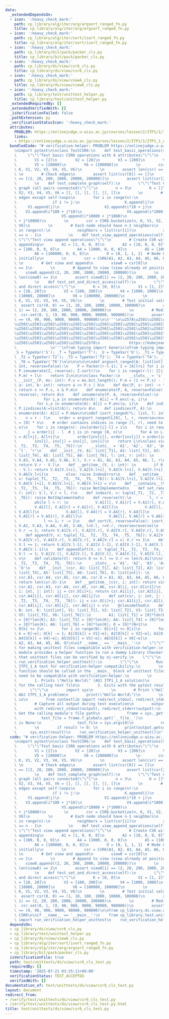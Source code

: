 ```yaml
---
data:
  _extendedDependsOn:
  - icon: ':heavy_check_mark:'
    path: cp_library/alg/iter/arg/argsort_ranged_fn.py
    title: cp_library/alg/iter/arg/argsort_ranged_fn.py
  - icon: ':heavy_check_mark:'
    path: cp_library/alg/iter/sort/isort_ranged_fn.py
    title: cp_library/alg/iter/sort/isort_ranged_fn.py
  - icon: ':heavy_check_mark:'
    path: cp_library/bit/pack/packer_cls.py
    title: cp_library/bit/pack/packer_cls.py
  - icon: ':heavy_check_mark:'
    path: cp_library/ds/view/csr6_cls.py
    title: cp_library/ds/view/csr6_cls.py
  - icon: ':heavy_check_mark:'
    path: cp_library/ds/view/view6_cls.py
    title: cp_library/ds/view/view6_cls.py
  - icon: ':heavy_check_mark:'
    path: cp_library/test/unittest_helper.py
    title: cp_library/test/unittest_helper.py
  _extendedRequiredBy: []
  _extendedVerifiedWith: []
  _isVerificationFailed: false
  _pathExtension: py
  _verificationStatusIcon: ':heavy_check_mark:'
  attributes:
    PROBLEM: https://onlinejudge.u-aizu.ac.jp/courses/lesson/2/ITP1/1/ITP1_1_A
    links:
    - https://onlinejudge.u-aizu.ac.jp/courses/lesson/2/ITP1/1/ITP1_1_A
  bundledCode: "# verification-helper: PROBLEM https://onlinejudge.u-aizu.ac.jp/courses/lesson/2/ITP1/1/ITP1_1_A\n\
    \nimport pytest\n\nclass TestCSR6:\n    def test_basic_operations(self):\n   \
    \     \"\"\"Test basic CSR6 operations with 6 attributes\"\"\"\n        K = [1]\n\
    \        V1 = [2]\n        V2 = [20]\n        V3 = [200]\n        V4 = [2000]\n\
    \        V5 = [20000]\n        V6 = [200000]\n        \n        csr = CSR6.bucketize(3,\
    \ K, V1, V2, V3, V4, V5, V6)\n        \n        assert len(csr) == 3\n       \
    \ \n        # Check edges\n        assert list(csr[0]) == []\n        assert list(csr[1])\
    \ == [(2, 20, 200, 2000, 20000, 200000)]\n        assert list(csr[2]) == []\n\
    \        \n    def test_complete_graph(self):\n        \"\"\"Test CSR6 with complete\
    \ graph (all pairs connected)\"\"\"\n        n = 3\n        K = []\n        V1,\
    \ V2, V3, V4, V5, V6 = [], [], [], [], [], []\n        \n        # Create all\
    \ edges except self-loops\n        for i in range(n):\n            for j in range(n):\n\
    \                if i != j:\n                    K.append(i)\n               \
    \     V1.append(j)\n                    V2.append(i*10 + j)\n                \
    \    V3.append(i*100 + j*10)\n                    V4.append(i*1000 + j*100)\n\
    \                    V5.append(i*10000 + j*1000)\n                    V6.append(i*100000\
    \ + j*10000)\n        \n        csr = CSR6.bucketize(n, K, V1, V2, V3, V4, V5,\
    \ V6)\n        \n        # Each node should have n-1 neighbors\n        for i\
    \ in range(n):\n            neighbors = list(csr[i])\n            assert len(neighbors)\
    \ == n - 1\n            \n    def test_view_append_operations(self):\n       \
    \ \"\"\"Test view append operations\"\"\"\n        # Create CSR with space for\
    \ appending\n        A1 = [1, 0, 0, 0]\n        A2 = [10, 0, 0, 0]\n        A3\
    \ = [100, 0, 0, 0]\n        A4 = [1000, 0, 0, 0]\n        A5 = [10000, 0, 0, 0]\n\
    \        A6 = [100000, 0, 0, 0]\n        O = [0, 1, 1, 1]  # Node 0 has 1 edge\
    \ initially\n        \n        csr = CSR6(A1, A2, A3, A4, A5, A6, O)\n       \
    \ \n        # Get view and append\n        view0 = csr[0]\n        assert len(view0)\
    \ == 1\n        \n        # Append to view (view already at position 1)\n    \
    \    view0.append((2, 20, 200, 2000, 20000, 200000))\n        \n        assert\
    \ len(view0) == 2\n        assert view0[1] == (2, 20, 200, 2000, 20000, 200000)\n\
    \        \n    def test_set_and_direct_access(self):\n        \"\"\"Test set operation\
    \ and direct access\"\"\"\n        K = [0, 0]\n        V1 = [1, 2]\n        V2\
    \ = [10, 20]\n        V3 = [100, 200]\n        V4 = [1000, 2000]\n        V5 =\
    \ [10000, 20000]\n        V6 = [100000, 200000]\n        \n        csr = CSR6.bucketize(3,\
    \ K, V1, V2, V3, V4, V5, V6)\n        \n        # Test initial values\n      \
    \  assert csr(0, 0) == (1, 10, 100, 1000, 10000, 100000)\n        assert csr(0,\
    \ 1) == (2, 20, 200, 2000, 20000, 200000)\n        \n        # Modify\n      \
    \  csr.set(0, 1, (9, 90, 900, 9000, 90000, 900000))\n        assert csr(0, 1)\
    \ == (9, 90, 900, 9000, 90000, 900000)\n\n'''\n\u257A\u2501\u2501\u2501\u2501\u2501\
    \u2501\u2501\u2501\u2501\u2501\u2501\u2501\u2501\u2501\u2501\u2501\u2501\u2501\
    \u2501\u2501\u2501\u2501\u2501\u2501\u2501\u2501\u2501\u2501\u2501\u2501\u2501\
    \u2501\u2501\u2501\u2501\u2501\u2501\u2501\u2501\u2501\u2501\u2501\u2501\u2501\
    \u2501\u2501\u2501\u2501\u2501\u2501\u2501\u2501\u2501\u2501\u2501\u2501\u2501\
    \u2501\u2501\u2501\u2501\u2501\u2578\n             https://kobejean.github.io/cp-library\
    \               \n'''\nfrom typing import Generic\nfrom typing import TypeVar\n\
    _S = TypeVar('S'); _T = TypeVar('T'); _U = TypeVar('U'); _T1 = TypeVar('T1');\
    \ _T2 = TypeVar('T2'); _T3 = TypeVar('T3'); _T4 = TypeVar('T4'); _T5 = TypeVar('T5');\
    \ _T6 = TypeVar('T6')\n\n\n\n\n\n\ndef argsort_ranged(A: list[int], l: int, r:\
    \ int, reverse=False):\n    P = Packer(r-l-1); I = [A[l+i] for i in range(r-l)];\
    \ P.ienumerate(I, reverse); I.sort()\n    for i in range(r-l): I[i] = (I[i] &\
    \ P.m) + l\n    return I\n\n\n\nclass Packer:\n    __slots__ = 's', 'm'\n    def\
    \ __init__(P, mx: int): P.s = mx.bit_length(); P.m = (1 << P.s) - 1\n    def enc(P,\
    \ a: int, b: int): return a << P.s | b\n    def dec(P, x: int) -> tuple[int, int]:\
    \ return x >> P.s, x & P.m\n    def enumerate(P, A, reverse=False): P.ienumerate(A:=list(A),\
    \ reverse); return A\n    def ienumerate(P, A, reverse=False):\n        if reverse:\n\
    \            for i,a in enumerate(A): A[i] = P.enc(-a, i)\n        else:\n   \
    \         for i,a in enumerate(A): A[i] = P.enc(a, i)\n    def indices(P, A: list[int]):\
    \ P.iindices(A:=list(A)); return A\n    def iindices(P, A):\n        for i,a in\
    \ enumerate(A): A[i] = P.m&a\n\n\ndef isort_ranged(*L: list, l: int, r: int, reverse=False):\n\
    \    n = r - l\n    order = argsort_ranged(L[0], l, r, reverse=reverse)\n    inv\
    \ = [0] * n\n    # order contains indices in range [l, r), need to map to [0,\
    \ n)\n    for i in range(n): inv[order[i]-l] = i\n    for i in range(n):\n   \
    \     j = order[i] - l  # j is in range [0, n)\n        for A in L: A[l+i], A[l+j]\
    \ = A[l+j], A[l+i]\n        order[inv[i]], order[inv[j]] = order[inv[j]], order[inv[i]]\n\
    \        inv[i], inv[j] = inv[j], inv[i]\n    return L\n\nclass view6(Generic[_T1,\
    \ _T2, _T3, _T4, _T5, _T6]):\n    __slots__ = 'A1', 'A2', 'A3', 'A4', 'A5', 'A6',\
    \ 'l', 'r'\n    def __init__(V, A1: list[_T1], A2: list[_T2], A3: list[_T3], A4:\
    \ list[_T4], A5: list[_T5], A6: list[_T6], l: int, r: int): \n        V.A1, V.A2,\
    \ V.A3, V.A4, V.A5, V.A6, V.l, V.r = A1, A2, A3, A4, A5, A6, l, r\n    def __len__(V):\
    \ return V.r - V.l\n    def __getitem__(V, i: int): \n        if 0 <= i < V.r\
    \ - V.l: return V.A1[V.l+i], V.A2[V.l+i], V.A3[V.l+i], V.A4[V.l+i], V.A5[V.l+i],\
    \ V.A6[V.l+i]\n        else: raise IndexError\n    def __setitem__(V, i: int,\
    \ v: tuple[_T1, _T2, _T3, _T4, _T5, _T6]): V.A1[V.l+i], V.A2[V.l+i], V.A3[V.l+i],\
    \ V.A4[V.l+i], V.A5[V.l+i], V.A6[V.l+i] = v\n    def __contains__(V, v: tuple[_T1,\
    \ _T2, _T3, _T4, _T5, _T6]): raise NotImplemented\n    def set_range(V, l: int,\
    \ r: int): V.l, V.r = l, r\n    def index(V, v: tuple[_T1, _T2, _T3, _T4, _T5,\
    \ _T6]): raise NotImplemented\n    def reverse(V):\n        l, r = V.l, V.r-1\n\
    \        while l < r: \n            V.A1[l], V.A1[r] = V.A1[r], V.A1[l]\n    \
    \        V.A2[l], V.A2[r] = V.A2[r], V.A2[l]\n            V.A3[l], V.A3[r] = V.A3[r],\
    \ V.A3[l]\n            V.A4[l], V.A4[r] = V.A4[r], V.A4[l]\n            V.A5[l],\
    \ V.A5[r] = V.A5[r], V.A5[l]\n            V.A6[l], V.A6[r] = V.A6[r], V.A6[l]\n\
    \            l += 1; r -= 1\n    def sort(V, reverse=False): isort_ranged(V.A1,\
    \ V.A2, V.A3, V.A4, V.A5, V.A6, l=V.l, r=V.r, reverse=reverse)\n    def pop(V):\
    \ V.r -= 1; return V.A1[V.r], V.A2[V.r], V.A3[V.r], V.A4[V.r], V.A5[V.r], V.A6[V.r]\n\
    \    def append(V, v: tuple[_T1, _T2, _T3, _T4, _T5, _T6]): V.A1[V.r], V.A2[V.r],\
    \ V.A3[V.r], V.A4[V.r], V.A5[V.r], V.A6[V.r] = v; V.r += 1\n    def popleft(V):\
    \ V.l += 1; return V.A1[V.l-1], V.A2[V.l-1], V.A3[V.l-1], V.A4[V.l-1], V.A5[V.l-1],\
    \ V.A6[V.l-1]\n    def appendleft(V, v: tuple[_T1, _T2, _T3, _T4, _T5, _T6]):\
    \ V.l -= 1; V.A1[V.l], V.A2[V.l], V.A3[V.l], V.A4[V.l], V.A5[V.l], V.A6[V.l] =\
    \ v\n    def validate(V): return 0 <= V.l <= V.r <= len(V.A1)\n\nclass CSR6(Generic[_T1,\
    \ _T2, _T3, _T4, _T5, _T6]):\n    __slots__ = 'A1', 'A2', 'A3', 'A4', 'A5', 'A6',\
    \ 'O'\n    def __init__(csr, A1: list[_T1], A2: list[_T2], A3: list[_T3], A4:\
    \ list[_T4], A5: list[_T5], A6: list[_T6], O: list[int]): \n        csr.A1, csr.A2,\
    \ csr.A3, csr.A4, csr.A5, csr.A6, csr.O = A1, A2, A3, A4, A5, A6, O\n    def __len__(csr):\
    \ return len(csr.O)-1\n    def __getitem__(csr, i: int): return view6(csr.A1,\
    \ csr.A2, csr.A3, csr.A4, csr.A5, csr.A6, csr.O[i], csr.O[i+1])\n    def __call__(csr,\
    \ i: int, j: int): ij = csr.O[i]+j; return csr.A1[ij], csr.A2[ij], csr.A3[ij],\
    \ csr.A4[ij], csr.A5[ij], csr.A6[ij]\n    def set(csr, i: int, j: int, v: tuple[_T1,\
    \ _T2, _T3, _T4, _T5, _T6]): ij = csr.O[i]+j; csr.A1[ij], csr.A2[ij], csr.A3[ij],\
    \ csr.A4[ij], csr.A5[ij], csr.A6[ij] = v\n    @classmethod\n    def bucketize(cls,\
    \ N: int, K: list[int], V1: list[_T1], V2: list[_T2], V3: list[_T3], V4: list[_T4],\
    \ V5: list[_T5], V6: list[_T6]):\n        A1: list[_T1] = [0]*len(K); A2: list[_T2]\
    \ = [0]*len(K); A3: list[_T3] = [0]*len(K); A4: list[_T4] = [0]*len(K); A5: list[_T5]\
    \ = [0]*len(K); A6: list[_T6] = [0]*len(K); O = [0]*(N+1)\n        for k in K:\
    \ O[k] += 1\n        for i in range(N): O[i+1] += O[i]\n        for e in range(len(K)):\
    \ k = K[~e]; O[k] -= 1; A1[O[k]] = V1[~e]; A2[O[k]] = V2[~e]; A3[O[k]] = V3[~e];\
    \ A4[O[k]] = V4[~e]; A5[O[k]] = V5[~e]; A6[O[k]] = V6[~e]\n        return cls(A1,\
    \ A2, A3, A4, A5, A6, O)\n\nif __name__ == '__main__':\n    \"\"\"\n    Helper\
    \ for making unittest files compatible with verification-helper.\n    \n    This\
    \ module provides a helper function to run a dummy Library Checker test\n    so\
    \ that unittest files can be verified by oj-verify.\n    \"\"\"\n    \n    def\
    \ run_verification_helper_unittest():\n        \"\"\"\n        Run a dummy AOJ\
    \ ITP1_1_A test for verification-helper compatibility.\n        \n        This\
    \ function should be called in the __main__ block of unittest files\n        that\
    \ need to be compatible with verification-helper.\n        \n        The function:\n\
    \        1. Prints \"Hello World\" (AOJ ITP1_1_A solution)\n        2. Runs pytest\
    \ for the calling test file\n        3. Exits with the pytest result code\n  \
    \      \"\"\"\n        import sys\n        \n        # Print \"Hello World\" for\
    \ AOJ ITP1_1_A problem\n        print(\"Hello World\")\n        \n        import\
    \ io\n        from contextlib import redirect_stdout, redirect_stderr\n    \n\
    \        # Capture all output during test execution\n        output = io.StringIO()\n\
    \        with redirect_stdout(output), redirect_stderr(output):\n            #\
    \ Get the calling module's file path\n            frame = sys._getframe(1)\n \
    \           test_file = frame.f_globals.get('__file__')\n            if test_file\
    \ is None:\n                test_file = sys.argv[0]\n            result = pytest.main([test_file])\n\
    \        \n        if result != 0: \n            print(output.getvalue())\n  \
    \      sys.exit(result)\n    run_verification_helper_unittest()\n"
  code: "# verification-helper: PROBLEM https://onlinejudge.u-aizu.ac.jp/courses/lesson/2/ITP1/1/ITP1_1_A\n\
    \nimport pytest\n\nclass TestCSR6:\n    def test_basic_operations(self):\n   \
    \     \"\"\"Test basic CSR6 operations with 6 attributes\"\"\"\n        K = [1]\n\
    \        V1 = [2]\n        V2 = [20]\n        V3 = [200]\n        V4 = [2000]\n\
    \        V5 = [20000]\n        V6 = [200000]\n        \n        csr = CSR6.bucketize(3,\
    \ K, V1, V2, V3, V4, V5, V6)\n        \n        assert len(csr) == 3\n       \
    \ \n        # Check edges\n        assert list(csr[0]) == []\n        assert list(csr[1])\
    \ == [(2, 20, 200, 2000, 20000, 200000)]\n        assert list(csr[2]) == []\n\
    \        \n    def test_complete_graph(self):\n        \"\"\"Test CSR6 with complete\
    \ graph (all pairs connected)\"\"\"\n        n = 3\n        K = []\n        V1,\
    \ V2, V3, V4, V5, V6 = [], [], [], [], [], []\n        \n        # Create all\
    \ edges except self-loops\n        for i in range(n):\n            for j in range(n):\n\
    \                if i != j:\n                    K.append(i)\n               \
    \     V1.append(j)\n                    V2.append(i*10 + j)\n                \
    \    V3.append(i*100 + j*10)\n                    V4.append(i*1000 + j*100)\n\
    \                    V5.append(i*10000 + j*1000)\n                    V6.append(i*100000\
    \ + j*10000)\n        \n        csr = CSR6.bucketize(n, K, V1, V2, V3, V4, V5,\
    \ V6)\n        \n        # Each node should have n-1 neighbors\n        for i\
    \ in range(n):\n            neighbors = list(csr[i])\n            assert len(neighbors)\
    \ == n - 1\n            \n    def test_view_append_operations(self):\n       \
    \ \"\"\"Test view append operations\"\"\"\n        # Create CSR with space for\
    \ appending\n        A1 = [1, 0, 0, 0]\n        A2 = [10, 0, 0, 0]\n        A3\
    \ = [100, 0, 0, 0]\n        A4 = [1000, 0, 0, 0]\n        A5 = [10000, 0, 0, 0]\n\
    \        A6 = [100000, 0, 0, 0]\n        O = [0, 1, 1, 1]  # Node 0 has 1 edge\
    \ initially\n        \n        csr = CSR6(A1, A2, A3, A4, A5, A6, O)\n       \
    \ \n        # Get view and append\n        view0 = csr[0]\n        assert len(view0)\
    \ == 1\n        \n        # Append to view (view already at position 1)\n    \
    \    view0.append((2, 20, 200, 2000, 20000, 200000))\n        \n        assert\
    \ len(view0) == 2\n        assert view0[1] == (2, 20, 200, 2000, 20000, 200000)\n\
    \        \n    def test_set_and_direct_access(self):\n        \"\"\"Test set operation\
    \ and direct access\"\"\"\n        K = [0, 0]\n        V1 = [1, 2]\n        V2\
    \ = [10, 20]\n        V3 = [100, 200]\n        V4 = [1000, 2000]\n        V5 =\
    \ [10000, 20000]\n        V6 = [100000, 200000]\n        \n        csr = CSR6.bucketize(3,\
    \ K, V1, V2, V3, V4, V5, V6)\n        \n        # Test initial values\n      \
    \  assert csr(0, 0) == (1, 10, 100, 1000, 10000, 100000)\n        assert csr(0,\
    \ 1) == (2, 20, 200, 2000, 20000, 200000)\n        \n        # Modify\n      \
    \  csr.set(0, 1, (9, 90, 900, 9000, 90000, 900000))\n        assert csr(0, 1)\
    \ == (9, 90, 900, 9000, 90000, 900000)\n\nfrom cp_library.ds.view.csr6_cls import\
    \ CSR6\n\nif __name__ == '__main__':\n    from cp_library.test.unittest_helper\
    \ import run_verification_helper_unittest\n    run_verification_helper_unittest()"
  dependsOn:
  - cp_library/ds/view/csr6_cls.py
  - cp_library/test/unittest_helper.py
  - cp_library/ds/view/view6_cls.py
  - cp_library/alg/iter/sort/isort_ranged_fn.py
  - cp_library/alg/iter/arg/argsort_ranged_fn.py
  - cp_library/bit/pack/packer_cls.py
  isVerificationFile: true
  path: test/unittests/ds/view/csr6_cls_test.py
  requiredBy: []
  timestamp: '2025-07-21 03:35:11+09:00'
  verificationStatus: TEST_ACCEPTED
  verifiedWith: []
documentation_of: test/unittests/ds/view/csr6_cls_test.py
layout: document
redirect_from:
- /verify/test/unittests/ds/view/csr6_cls_test.py
- /verify/test/unittests/ds/view/csr6_cls_test.py.html
title: test/unittests/ds/view/csr6_cls_test.py
---
```

